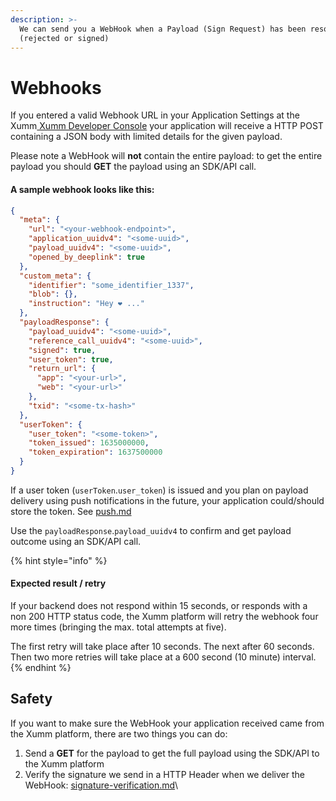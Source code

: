 ```yaml
---
description: >-
  We can send you a WebHook when a Payload (Sign Request) has been resolved
  (rejected or signed)
---
```


# Webhooks

If you entered a valid Webhook URL in your Application Settings at the Xumm[ Xumm Developer Console](https://apps.xumm.dev/) your application will receive a HTTP POST containing a JSON body with limited details for the given payload.

Please note a WebHook will **not** contain the entire payload: to get the entire payload you should **GET** the payload using an SDK/API call.

#### A sample webhook looks like this:

```json
{
  "meta": {
    "url": "<your-webhook-endpoint>",
    "application_uuidv4": "<some-uuid>",
    "payload_uuidv4": "<some-uuid>",
    "opened_by_deeplink": true
  },
  "custom_meta": {
    "identifier": "some_identifier_1337",
    "blob": {},
    "instruction": "Hey ❤️ ..."
  },
  "payloadResponse": {
    "payload_uuidv4": "<some-uuid>",
    "reference_call_uuidv4": "<some-uuid>",
    "signed": true,
    "user_token": true,
    "return_url": {
      "app": "<your-url>",
      "web": "<your-url>"
    },
    "txid": "<some-tx-hash>"
  },
  "userToken": {
    "user_token": "<some-token>",
    "token_issued": 1635000000,
    "token_expiration": 1637500000
  }
}
```

If a user token (`userToken`.`user_token`) is issued and you plan on payload delivery using push notifications in the future, your application could/should store the token. See [push.md](../../delivery/push.md "mention")

Use the `payloadResponse`.`payload_uuidv4` to confirm and get payload outcome using an SDK/API call.

{% hint style="info" %}
#### Expected result / retry

If your backend does not respond within 15 seconds, or responds with a non 200 HTTP status code, the Xumm platform will retry the webhook four more times (bringing the max. total attempts at five).

The first retry will take place after 10 seconds. The next after 60 seconds. Then two more retries will take place at a 600 second (10 minute) interval.
{% endhint %}

## Safety

If you want to make sure the WebHook your application received came from the Xumm platform, there are two things you can do:

1. Send a **GET** for the payload to get the full payload using the SDK/API to the Xumm platform
2. Verify the signature we send in a HTTP Header when we deliver the WebHook: [signature-verification.md](signature-verification.md "mention")\
